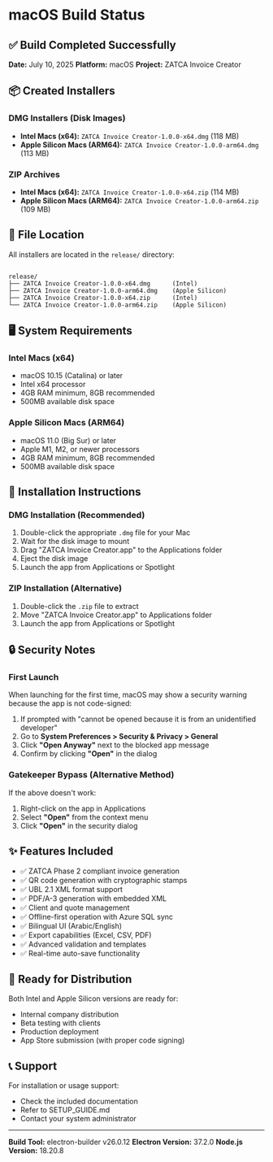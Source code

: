 # macOS Build Status

## ✅ Build Completed Successfully

**Date:** July 10, 2025
**Platform:** macOS
**Project:** ZATCA Invoice Creator

## 📦 Created Installers

### DMG Installers (Disk Images)

- **Intel Macs (x64):** `ZATCA Invoice Creator-1.0.0-x64.dmg` (118 MB)
- **Apple Silicon Macs (ARM64):** `ZATCA Invoice Creator-1.0.0-arm64.dmg` (113 MB)

### ZIP Archives

- **Intel Macs (x64):** `ZATCA Invoice Creator-1.0.0-x64.zip` (114 MB)
- **Apple Silicon Macs (ARM64):** `ZATCA Invoice Creator-1.0.0-arm64.zip` (109 MB)

## 📁 File Location

All installers are located in the `release/` directory:

```

release/
├── ZATCA Invoice Creator-1.0.0-x64.dmg      (Intel)
├── ZATCA Invoice Creator-1.0.0-arm64.dmg    (Apple Silicon)
├── ZATCA Invoice Creator-1.0.0-x64.zip      (Intel)
└── ZATCA Invoice Creator-1.0.0-arm64.zip    (Apple Silicon)

```

## 🖥️ System Requirements

### Intel Macs (x64)

- macOS 10.15 (Catalina) or later
- Intel x64 processor
- 4GB RAM minimum, 8GB recommended
- 500MB available disk space

### Apple Silicon Macs (ARM64)

- macOS 11.0 (Big Sur) or later
- Apple M1, M2, or newer processors
- 4GB RAM minimum, 8GB recommended
- 500MB available disk space

## 📲 Installation Instructions

### DMG Installation (Recommended)

1. Double-click the appropriate `.dmg` file for your Mac
2. Wait for the disk image to mount
3. Drag "ZATCA Invoice Creator.app" to the Applications folder
4. Eject the disk image
5. Launch the app from Applications or Spotlight

### ZIP Installation (Alternative)

1. Double-click the `.zip` file to extract
2. Move "ZATCA Invoice Creator.app" to Applications folder
3. Launch the app from Applications or Spotlight

## 🔒 Security Notes

### First Launch

When launching for the first time, macOS may show a security warning because the app is not code-signed:

1. If prompted with "cannot be opened because it is from an unidentified developer"
2. Go to **System Preferences > Security & Privacy > General**
3. Click **"Open Anyway"** next to the blocked app message
4. Confirm by clicking **"Open"** in the dialog

### Gatekeeper Bypass (Alternative Method)

If the above doesn't work:
1. Right-click on the app in Applications
2. Select **"Open"** from the context menu
3. Click **"Open"** in the security dialog

## ✨ Features Included

- ✅ ZATCA Phase 2 compliant invoice generation
- ✅ QR code generation with cryptographic stamps
- ✅ UBL 2.1 XML format support
- ✅ PDF/A-3 generation with embedded XML
- ✅ Client and quote management
- ✅ Offline-first operation with Azure SQL sync
- ✅ Bilingual UI (Arabic/English)
- ✅ Export capabilities (Excel, CSV, PDF)
- ✅ Advanced validation and templates
- ✅ Real-time auto-save functionality

## 🚀 Ready for Distribution

Both Intel and Apple Silicon versions are ready for:

- Internal company distribution
- Beta testing with clients
- Production deployment
- App Store submission (with proper code signing)

## 📞 Support

For installation or usage support:

- Check the included documentation
- Refer to SETUP_GUIDE.md
- Contact your system administrator

---

**Build Tool:** electron-builder v26.0.12
**Electron Version:** 37.2.0
**Node.js Version:** 18.20.8
